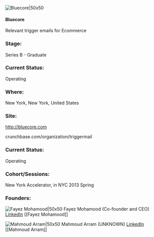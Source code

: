 

![Bluecore|50x50](https://apimg.techstars.com/connect/images/image_files/56aa6295808320fc7e000001/original/10430397_869479459762681_3964681000153463915_n.png)

#### Bluecore
Relevant trigger emails for Ecommerce

### Stage: 
Series B - Graduate 

### Current Status: 
Operating

### Where:
New York, New York, United States

### Site:
http://bluecore.com



crunchbase.com/organization/triggermail

### Current Status: 
Operating

### Cohort/Sessions: 
New York Accelerator, in NYC 2013 Spring

### Founders: 

![Fayez Mohamood|50x50](https://apimg.techstars.com/connect/images/image_files/56733567a93e9f6e0f000003/original/175826f.jpg) Fayez Mohamood (Co-founder and CEO) [LinkedIn](https://linkedin.com/in/fayezmohamood) [[Fayez Mohamood]]

![Mahmoud Arram|50x50](https://apimg.techstars.com/connect/images/image_files/56747e81bbe36f09a8000004/original/0d26648.jpg) Mahmoud Arram (UNKNOWN) [LinkedIn](https://linkedin.com/in/marram) [[Mahmoud Arram]]


